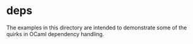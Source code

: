 # deps

The examples in this directory are intended to demonstrate some of the
quirks in OCaml dependency handling.

